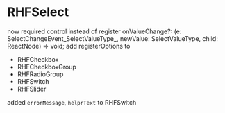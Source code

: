 # RHFSelect
now required control instead of register
  onValueChange?: (e: SelectChangeEvent_SelectValueType_, newValue: SelectValueType, child: ReactNode) => void;
add registerOptions to
- RHFCheckbox
- RHFCheckboxGroup
- RHFRadioGroup
- RHFSwitch
- RHFSlider

added `errorMessage`, `helprText` to RHFSwitch